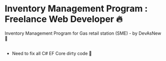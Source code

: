 # Inventory Management Program : Freelance Web Developer 🔥

Inventory Management Program for Gas retail station (SME) - by DevAsNew 🚀 <br><br>
* Need to fix all C# EF Core dirty code 💩
